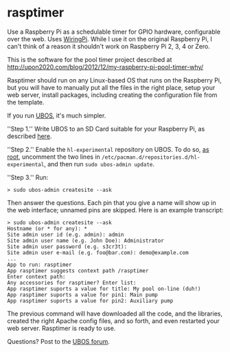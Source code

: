 rasptimer
=========

Use a Raspberry Pi as a schedulable timer for GPIO hardware, configurable over the web.
Uses [WiringPi](http://wiringpi.com/). While I use it on the original Raspberry Pi,
I can't think of a reason it shouldn't work on Raspberry Pi 2, 3, 4 or Zero.

This is the software for the pool timer project described at
http://upon2020.com/blog/2012/12/my-raspberry-pi-pool-timer-why/

Rasptimer should run on any Linux-based OS that runs on the Raspberry Pi, but you will
have to manually put all the files in the right place, setup your web server, install
packages, including creating the configuration file from the template.

If you run [UBOS](http://ubos.net/), it's much simpler.

''Step 1.'' Write UBOS to an SD Card suitable for your Raspberry Pi, as described
[here](http://ubos.net/docs/users/installation.html).

''Step 2.'' Enable the ``hl-experimental`` repository on UBOS. To do so,
[as root](https://ubos.net/docs/users/faq.html#i-need-root), uncomment the
two lines in ``/etc/pacman.d/repositories.d/hl-experimental``, and then
run ``sudo ubos-admin update``.

''Step 3.'' Run:

```
> sudo ubos-admin createsite --ask
```
Then answer the questions. Each pin that you give a name will show up in the
web interface; unnamed pins are skipped. Here is an example transcript:

```
> sudo ubos-admin createsite --ask
Hostname (or * for any): *
Site admin user id (e.g. admin): admin
Site admin user name (e.g. John Doe): Administrator
Site admin user password (e.g. s3cr3t):
Site admin user e-mail (e.g. foo@bar.com): demo@example.com
...
App to run: rasptimer
App rasptimer suggests context path /rasptimer
Enter context path:
Any accessories for rasptimer? Enter list:
App rasptimer suports a value for title: My pool on-line (duh!)
App rasptimer suports a value for pin1: Main pump
App rasptimer suports a value for pin2: Auxiliary pump
```

The previous command will have downloaded
all the code, and the libraries, created the right Apache config files,
and so forth, and even restarted your web server. Rasptimer is ready to use.

Questions? Post to the [UBOS forum](https://forum.ubos.net/).

